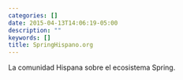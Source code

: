 ```yaml
---
categories: []
date: 2015-04-13T14:06:19-05:00
description: ""
keywords: []
title: SpringHispano.org
---
```


<div id="site-avatar" class="site-avatar" style="background-image: url(&quot;https://s3-us-west-2.amazonaws.com/slack-files2/avatars/2015-07-18/7876620567_01501074b2903b39ace5_68.jpg&quot;)">
</div>

La comunidad Hispana sobre el ecosistema Spring.
